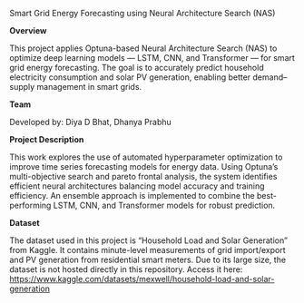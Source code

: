Smart Grid Energy Forecasting using Neural Architecture Search (NAS)

**Overview**

This project applies Optuna-based Neural Architecture Search (NAS) to optimize deep learning models — LSTM, CNN, and Transformer — for smart grid energy forecasting.
The goal is to accurately predict household electricity consumption and solar PV generation, enabling better demand–supply management in smart grids.

**Team**

Developed by: Diya D Bhat, Dhanya Prabhu

**Project Description**

This work explores the use of automated hyperparameter optimization to improve time series forecasting models for energy data.
Using Optuna’s multi-objective search and pareto frontal analysis, the system identifies efficient neural architectures balancing model accuracy and training efficiency. An ensemble approach is implemented to combine the best-performing LSTM, CNN, and Transformer models for robust prediction.

**Dataset**

The dataset used in this project is “Household Load and Solar Generation” from Kaggle.
It contains minute-level measurements of grid import/export and PV generation from residential smart meters.
Due to its large size, the dataset is not hosted directly in this repository.
Access it here:
https://www.kaggle.com/datasets/mexwell/household-load-and-solar-generation
